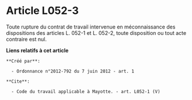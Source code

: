 # Article L052-3

Toute rupture du contrat de travail intervenue en méconnaissance des dispositions des articles L. 052-1 et L. 052-2, toute
disposition ou tout acte contraire est nul.

**Liens relatifs à cet article**

	**Créé par**:

	  - Ordonnance n°2012-792 du 7 juin 2012 - art. 1

	**Cite**:

	  - Code du travail applicable à Mayotte. - art. L052-1 (V)
